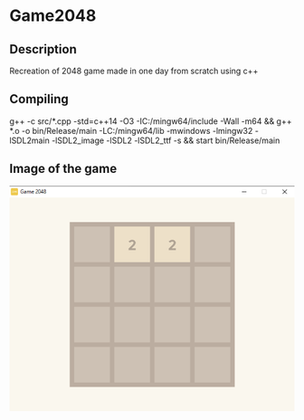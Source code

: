 # Game2048
<h2>Description</h2>
<p>
  Recreation of 2048 game made in one day from scratch using c++
</p>
<h2>Compiling</h2>

g++ -c src/*.cpp -std=c++14 -O3 -IC:/mingw64/include -Wall -m64 && g++ *.o -o bin/Release/main -LC:/mingw64/lib -mwindows -lmingw32 -lSDL2main -lSDL2_image -lSDL2 -lSDL2_ttf -s && start bin/Release/main

<h2>Image of the game</h2>
<img src="Image.PNG">
